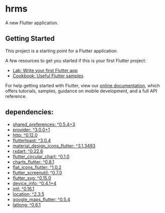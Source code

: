 # hrms

A new Flutter application.

## Getting Started

This project is a starting point for a Flutter application.

A few resources to get you started if this is your first Flutter project:

- [Lab: Write your first Flutter app](https://flutter.dev/docs/get-started/codelab)
- [Cookbook: Useful Flutter samples](https://flutter.dev/docs/cookbook)

For help getting started with Flutter, view our
[online documentation](https://flutter.dev/docs), which offers tutorials,
samples, guidance on mobile development, and a full API reference.

## dependencies:
-  [shared_preferences: ^0.5.4+3](https://pub.dev/packages/)
-  [provider: ^3.0.0+1](https://pub.dev/packages/)
-  [http: ^0.12.0](https://pub.dev/packages/)
-  [fluttertoast: ^3.0.4](https://pub.dev/packages/)
-  [material_design_icons_flutter: ^3.1.3493](https://pub.dev/packages/)
-  [rxdart: ^0.22.6](https://pub.dev/packages/)
-  [flutter_circular_chart: ^0.1.0](https://pub.dev/packages/)
-  [charts_flutter: ^0.8.1](https://pub.dev/packages/)
-  [flat_icons_flutter: ^1.0.2](https://pub.dev/packages/)
-  [flutter_screenutil: ^0.7.0](https://pub.dev/packages/flutter_screenutil)
-  [flutter_svg: ^0.15.0](https://pub.dev/packages/flutter_svg)
-  [device_info: ^0.4.1+4](https://pub.dev/packages/device_info)
-  [intl: ^0.16.1](https://pub.dev/packages/intl)
-  [location: ^2.3.5](https://pub.dev/packages/location)
-  [google_maps_flutter: ^0.5.4](https://pub.dev/packages/google_maps_flutter)
-  [latlong: ^0.6.1](https://pub.dev/packages/latlong)
